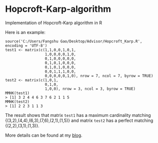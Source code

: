 # Hopcroft-Karp-algorithm
Implementation of Hopcroft-Karp algorithm in R

Here is an example:
```
source('C:/Users/Fangshu Gao/Desktop/Advisor/Hopcroft_Karp.R', encoding = 'UTF-8')
test1 <- matrix(c(1,1,0,0,1,0,1,
                  1,0,0,0,0,1,0,
                  0,1,0,0,0,0,0,
                  0,1,0,1,0,0,0,
                  0,1,0,1,0,0,0,
                  0,0,1,1,1,0,0,
                  0,0,0,0,0,1,0), nrow = 7, ncol = 7, byrow = TRUE)
test2 <- matrix(c(1,0,1,
                  0,1,0,
                  1,0,0), nrow = 3, ncol = 3, byrow = TRUE)
MMHK(test1)
> [1] 3 2 4 4 6 3 7 6 2 1 1 5
MMHK(test2)
> [1] 2 2 3 1 1 3
```

The result shows that matrix `test1` has a maximum cardinality matching {(3,2),(4,4),(6,3),(7,6),(2,1),(1,5)} and matrix `test2` has a perfect matching {(2,2),(3,1),(1,3)}.

More details can be found at my [blog](http://gaofangshu.com/blog/2017/04/11/Implementation-of-Hopcroft-Karp-Algorithm/).
